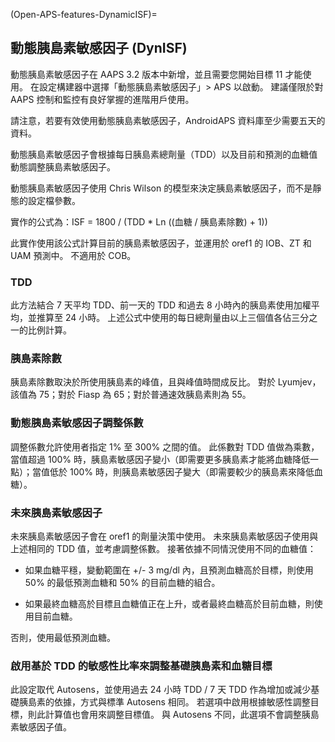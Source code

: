 (Open-APS-features-DynamicISF)=
## 動態胰島素敏感因子 (DynISF)
動態胰島素敏感因子在 AAPS 3.2 版本中新增，並且需要您開始目標 11 才能使用。 在設定構建器中選擇「動態胰島素敏感因子」> APS 以啟動。 建議僅限於對 AAPS 控制和監控有良好掌握的進階用戶使用。

請注意，若要有效使用動態胰島素敏感因子，AndroidAPS 資料庫至少需要五天的資料。

動態胰島素敏感因子會根據每日胰島素總劑量（TDD）以及目前和預測的血糖值動態調整胰島素敏感因子。

動態胰島素敏感因子使用 Chris Wilson 的模型來決定胰島素敏感因子，而不是靜態的設定檔參數。

實作的公式為：ISF = 1800 / (TDD * Ln ((血糖 / 胰島素除數) + 1))

此實作使用該公式計算目前的胰島素敏感因子，並運用於 oref1 的 IOB、ZT 和 UAM 預測中。 不適用於 COB。

### TDD
此方法結合 7 天平均 TDD、前一天的 TDD 和過去 8 小時內的胰島素使用加權平均，並推算至 24 小時。 上述公式中使用的每日總劑量由以上三個值各佔三分之一的比例計算。

### 胰島素除數
胰島素除數取決於所使用胰島素的峰值，且與峰值時間成反比。 對於 Lyumjev，該值為 75；對於 Fiasp 為 65；對於普通速效胰島素則為 55。

### 動態胰島素敏感因子調整係數
調整係數允許使用者指定 1% 至 300% 之間的值。 此係數對 TDD 值做為乘數，當值超過 100% 時，胰島素敏感因子變小（即需要更多胰島素才能將血糖降低一點）；當值低於 100% 時，則胰島素敏感因子變大（即需要較少的胰島素來降低血糖）。

### 未來胰島素敏感因子

未來胰島素敏感因子會在 oref1 的劑量決策中使用。 未來胰島素敏感因子使用與上述相同的 TDD 值，並考慮調整係數。 接著依據不同情況使用不同的血糖值：

* 如果血糖平穩，變動範圍在 +/- 3 mg/dl 內，且預測血糖高於目標，則使用 50% 的最低預測血糖和 50% 的目前血糖的組合。

* 如果最終血糖高於目標且血糖值正在上升，或者最終血糖高於目前血糖，則使用目前血糖。

否則，使用最低預測血糖。

### 啟用基於 TDD 的敏感性比率來調整基礎胰島素和血糖目標

此設定取代 Autosens，並使用過去 24 小時 TDD / 7 天 TDD 作為增加或減少基礎胰島素的依據，方式與標準 Autosens 相同。 若選項中啟用根據敏感性調整目標，則此計算值也會用來調整目標值。 與 Autosens 不同，此選項不會調整胰島素敏感因子值。 
